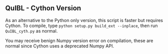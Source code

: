 ## QuIBL - Cython Version

As an alternative to the Python only version, this script is faster but requires Cython. To compile, type ``python setup.py build_ext --inplace``, then run ``QuIBL_cyth.py`` as normal.

You may receive benign Numpy version error on compilation, these are normal since Cython uses a deprecated Numpy API.

